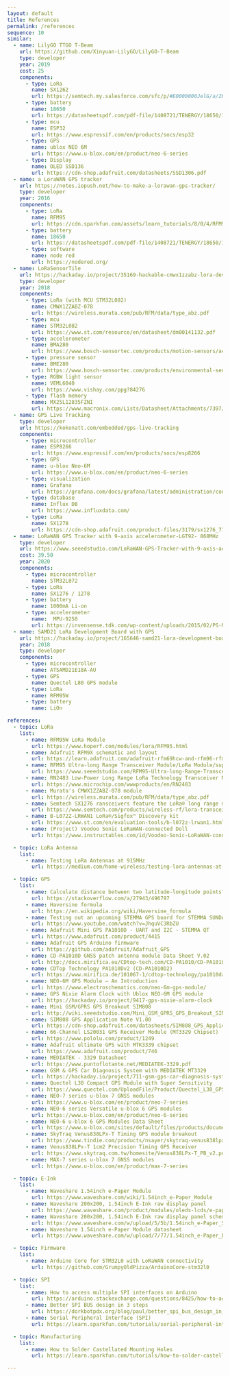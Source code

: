```yaml
---
layout: default
title: References
permalink: /references
sequence: 10
similar:
  - name: LilyGO TTGO T-Beam
    url: https://github.com/Xinyuan-LilyGO/LilyGO-T-Beam
    type: developer
    year: 2019
    cost: 25
    components:
      - type: LoRa
        name: SX1262
        url: https://semtech.my.salesforce.com/sfc/p/#E0000000JelG/a/2R000000HT76/7Nka9W5WgugoZe.xwIHJy6ebj1hW8UJ.USO_Pt2CLLo
      - type: battery
        name: 18650
        url: https://datasheetspdf.com/pdf-file/1408721/TENERGY/18650/1
      - type: mcu
        name: ESP32
        url: https://www.espressif.com/en/products/socs/esp32
      - type: GPS
        name: ublox NEO 6M
        url: https://www.u-blox.com/en/product/neo-6-series
      - type: Display
        name: OLED SSD136
        url: https://cdn-shop.adafruit.com/datasheets/SSD1306.pdf
  - name: a LoraWAN GPS tracker
    url: https://notes.iopush.net/how-to-make-a-lorawan-gps-tracker/
    type: developer
    year: 2016
    components:
      - type: LoRa
        name: RFM95
        url: https://cdn.sparkfun.com/assets/learn_tutorials/8/0/4/RFM95_96_97_98W.pdf
      - type: battery
        name: 18650
        url: https://datasheetspdf.com/pdf-file/1408721/TENERGY/18650/1
      - type: software
        name: node red
        url: https://nodered.org/
  - name: LoRaSensorTile
    url: https://hackaday.io/project/35169-hackable-cmwx1zzabz-lora-devices
    type: developer
    year: 2018
    components:
      - type: LoRa (with MCU STM32L082)
        name: CMWX1ZZABZ-078
        url: https://wireless.murata.com/pub/RFM/data/type_abz.pdf
      - type: mcu
        name: STM32L082
        url: https://www.st.com/resource/en/datasheet/dm00141132.pdf
      - type: accelerometer
        name: BMA280
        url: https://www.bosch-sensortec.com/products/motion-sensors/accelerometers/bma280.html#tab_module_16_1_2
      - type: pressure sensor
        name: BME280
        url: https://www.bosch-sensortec.com/products/environmental-sensors/humidity-sensors-bme280/
      - type: RGBW light sensor
        name: VEML6040
        url: https://www.vishay.com/ppg?84276
      - type: flash memory
        name: MX25L12835FZNI
        url: https://www.macronix.com/Lists/Datasheet/Attachments/7397/MX25L12835F,%203V,%20128Mb,%20v1.6.pdf
  - name: GPS Live Tracking
    type: developer
    url: https://kokonatt.com/embedded/gps-live-tracking
    components:
      - type: microcontroller
        name: ESP8266
        url: https://www.espressif.com/en/products/socs/esp8266
      - type: GPS
        name: u-blox Neo-6M
        url: https://www.u-blox.com/en/product/neo-6-series
      - type: visualization
        name: Grafana
        url: https://grafana.com/docs/grafana/latest/administration/configuration/
      - type: database
        name: Influx DB
        url: https://www.influxdata.com/
      - type: LoRa
        name: SX1278
        url: https://cdn-shop.adafruit.com/product-files/3179/sx1276_77_78_79.pdf
  - name: LoRaWAN GPS Tracker with 9-axis accelerometer-LGT92- 868MHz
    type: developer
    url: https://www.seeedstudio.com/LoRaWAN-GPS-Tracker-with-9-axis-accelerometer-LGT92-p-2922.html
    cost: 39.50
    year: 2020
    components:
      - type: microcontroller
        name: STM32L072
      - type: LoRa
        name: SX1276 / 1278
      - type: battery
        name: 1000mA Li-on
      - type: accelerometer
        name:  MPU-9250
        url: https://invensense.tdk.com/wp-content/uploads/2015/02/PS-MPU-9250A-01-v1.1.pdf
  - name: SAMD21 LoRa Development Board with GPS
    url: https://hackaday.io/project/165646-samd21-lora-development-board-with-gps
    year: 2018
    type: developer
    components:
      - type: microcontroller
        name: ATSAMD21E18A-AU
      - type: GPS
        name: Quectel L80 GPS module
      - type: LoRa
        name: RFM95W
      - type: battery
        name: LiOn

references:
  - topic: LoRa
    list:
      - name: RFM95W LoRa Module
        url: https://www.hoperf.com/modules/lora/RFM95.html
      - name: Adafruit RFM9X schematic and layout
        url: https://learn.adafruit.com/adafruit-rfm69hcw-and-rfm96-rfm95-rfm98-lora-packet-padio-breakouts/downloads
      - name: RFM95 Ultra-long Range Transceiver Module/LoRa Module/support 868M frequency from Seeed
        url: https://www.seeedstudio.com/RFM95-Ultra-long-Range-Transceiver-Module-LoRa-Module-support-868M-frequency-p-2807.html
      - name: RN2483 Low-Power Long Range LoRa Technology Transceiver Module
        url: https://www.microchip.com/wwwproducts/en/RN2483
      - name: Murata's CMWX1ZZABZ-078 module
        url: https://wireless.murata.com/pub/RFM/data/type_abz.pdf
      - name: Semtech SX1276 ransceivers feature the LoRa® long range modem
        url: https://www.semtech.com/products/wireless-rf/lora-transceivers/sx1276
      - name: B-L072Z-LRWAN1 LoRa®/Sigfox™ Discovery kit
        url: https://www.st.com/en/evaluation-tools/b-l072z-lrwan1.html
      - name: (Project) Voodoo Sonic LoRaWAN-connected Doll
        url: https://www.instructables.com/id/Voodoo-Sonic-LoRaWAN-connected-Doll/

  - topic: LoRa Antenna
    list:
      - name: Testing LoRa Antennas at 915MHz
        url: https://medium.com/home-wireless/testing-lora-antennas-at-915mhz-6d6b41ac8f1d

  - topic: GPS
    list:
      - name: Calculate distance between two latitude-longitude points? (Haversine formula)
        url: https://stackoverflow.com/a/27943/496797
      - name: Haversine formula
        url: https://en.wikipedia.org/wiki/Haversine_formula
      - name: Testing out an upcoming STEMMA GPS board for STEMMA SUNDAY
        url: https://www.youtube.com/watch?v=JhquVC3RbZU
      - name: Adafruit Mini GPS PA1010D - UART and I2C - STEMMA QT
        url: https://www.adafruit.com/product/4415
      - name: Adafruit GPS Arduino firmware
        url: https://github.com/adafruit/Adafruit_GPS
      - name: CD-PA1010D GNSS patch antenna module Data Sheet V.02
        url: http://docs.mirifica.eu/CDtop-tech.com/CD-PA1010/CD-PA1010D-datasheet-v02.pdf
      - name: CDTop Technology PA1010Dv2 (CD-PA1010D2)
        url: https://www.mirifica.de/101067-1/cdtop-technology/pa1010daa19220027
      - name: NEO-6M GPS Module — An Introduction
        url: https://www.electroschematics.com/neo-6m-gps-module/
      - name: GPS Nixie Alarm Clock with Ublox NEO-6M GPS module
        url: https://hackaday.io/project/9417-gps-nixie-alarm-clock
      - name: Mini GSM/GPRS GPS Breakout SIM808
        url: http://wiki.seeedstudio.com/Mini_GSM_GPRS_GPS_Breakout_SIM808/
      - name: SIM808 GPS Application Note V1.00
        url: https://cdn-shop.adafruit.com/datasheets/SIM808_GPS_Application_Note_V1.00.pdf
      - name: 66-Channel LS20031 GPS Receiver Module (MT3329 Chipset)
        url: https://www.pololu.com/product/1249
      - name: Adafruit ultimate GPS with MTK3339 chipset
        url: https://www.adafruit.com/product/746
      - name: MEDIATEK - 3329 Datasheet
        url: https://www.puntoflotante.net/MEDIATEK-3329.pdf
      - name: GSM & GPS Car Diagnosis System with MEDIATEK MT3329
        url: https://hackaday.io/project/711-gsm-gps-car-diagnosis-system
      - name: Quectel L30 Compact GPS Module with Super Sensitivity
        url: https://www.quectel.com/UploadFile/Product/Quectel_L30_GPS_Specification_V2.0.pdf
      - name: NEO-7 series u-blox 7 GNSS modules
        url: https://www.u-blox.com/en/product/neo-7-series
      - name: NEO-6 series Versatile u-blox 6 GPS modules
        url: https://www.u-blox.com/en/product/neo-6-series
      - name: NEO-6 u-blox 6 GPS Modules Data Sheet
        url: https://www.u-blox.com/sites/default/files/products/documents/NEO-6_DataSheet_%28GPS.G6-HW-09005%29.pdf
      - name: SkyTraq Venus838LPx-T Timing GPS module breakout
        url: https://www.tindie.com/products/nsayer/skytraq-venus838lpx-t-timing-gps-module-breakout/
      - name: Venus838LPx-T 1cm2 Precision Timing GPS Receiver
        url: https://www.skytraq.com.tw/homesite/Venus838LPx-T_PB_v2.pdf
      - name: MAX-7 series u-blox 7 GNSS modules
        url: https://www.u-blox.com/en/product/max-7-series

  - topic: E-Ink
    list:
      - name: Waveshare 1.54inch e-Paper Module
        url: https://www.waveshare.com/wiki/1.54inch_e-Paper_Module
      - name: Waveshare 200x200, 1.54inch E-Ink raw display panel
        url: https://www.waveshare.com/product/modules/oleds-lcds/e-paper/1.54inch-e-paper.htm
      - name: Waveshare 200x200, 1.54inch E-Ink raw display panel schematic to module
        url: https://www.waveshare.com/w/upload/5/5b/1.54inch_e-Paper_Schematic.pdf
      - name: Waveshare 1.54inch e-Paper Module datasheet
        url: https://www.waveshare.com/w/upload/7/77/1.54inch_e-Paper_Datasheet.pdf

  - topic: Firmware
    list:
      - name: Arduino Core for STM32L0 with LoRaWAN connectivity
        url: https://github.com/GrumpyOldPizza/ArduinoCore-stm32l0

  - topic: SPI
    list:
      - name: How to access multiple SPI interfaces on Arduino
        url: https://arduino.stackexchange.com/questions/8425/how-to-access-multiple-spi-interfaces-on-arduino
      - name: Better SPI BUS design in 3 steps
        url: https://dorkbotpdx.org/blog/paul/better_spi_bus_design_in_3_steps/
      - name: Serial Peripheral Interface (SPI)
        url: https://learn.sparkfun.com/tutorials/serial-peripheral-interface-spi

  - topic: Manufacturing
    list:
      - name: How to Solder Castellated Mounting Holes
        url: https://learn.sparkfun.com/tutorials/how-to-solder-castellated-mounting-holes/all

---
```

